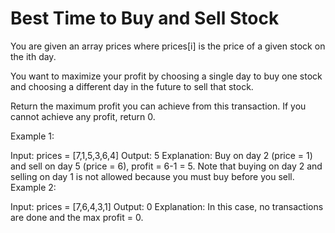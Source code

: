 # Best Time to Buy and Sell Stock

You are given an array prices where prices[i] is the price of a given stock on the ith day.

You want to maximize your profit by choosing a single day to buy one stock and choosing a different day in the future to
sell that stock.

Return the maximum profit you can achieve from this transaction. If you cannot achieve any profit, return 0.

Example 1:

Input: prices = [7,1,5,3,6,4]
Output: 5 Explanation: Buy on day 2 (price = 1) and sell on day 5 (price = 6), profit = 6-1 = 5. Note that buying on day
2 and selling on day 1 is not allowed because you must buy before you sell. Example 2:

Input: prices = [7,6,4,3,1]
Output: 0 Explanation: In this case, no transactions are done and the max profit = 0.
